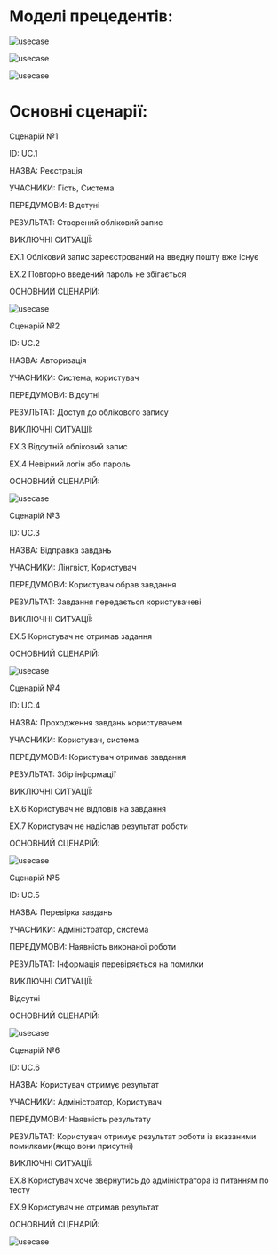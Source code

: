 
# Моделі прецедентів:

![usecase](http://www.plantuml.com/plantuml/png/LL6nKi904EtlAswmfX1wXeuFSEXeCdXK66ToIMS1Hh1XXXbrA2pKJy1892CGVc7tZtnx7YHEYhntj--ztRskZOCeJcx6AXZ6jv5kq3ElUChtl6ZemEfUOcnyldkbaYTKkFkKCbhpewlgMnCffUIdcqdphkDrIYNM30DheFtW5toYd40tHyhIQQzwbxMgEHtumQNiJrM3KDCH1wNcAUK0cNJejIrzOSneP4mzwebdlAADvbGahbtAQS_fdwXV3tmNPvvHIHlwHjK13ImrwAVq2LhI5w87eNY8qzcbYgxStjnuXJJldK1psd9AErx0OYq6SAEjfWo5Hqa1sacq4nQObae1EFp19P1FR5V3AhTWMNP7DlYVjavFCGR5k9u9RddiI5jrJNYDn_y5)



![usecase](http://www.plantuml.com/plantuml/png/ZPA_IiDG5CRt-nINpkrWsrcwkRY9MvRG1Yde5PfarnPnAIWENHp4DmZvGqAJfgzmpXlvdPiQOX1nkk7BER_lk-VScH-ugo2ykrNkFBXVwG6zyuuEb53CEtxazK2xlhvScfjmwGTAXRutTtqFTP-yffXgVg0CzGT-qH0oQG4W7Ze6HoB_XvfoYb2RKeIwhILUNPzrM6-eJUa8bjJjAPAMn88pY3L4j5B1JuxfqJIEb2e9tGGM29B0c3Sdgt77wXMSY4hKvngK0curf0uU0XY5PMt4cP-HfFhz5fC_Rs67auDIyXQPecOsZlb7vcbtrX-KMHHsWbF8hKqXR8IlcyaxfdyhRAORtGgDnyMF5L3HCijsfNG4fn8JdFjJsrYfxmSnMepEPPTzOTmN9drXgY3ADsAqdq3FFBF0S_m2)



![usecase](http://www.plantuml.com/plantuml/png/VPAnJiCm48PtFuNLcGwqpAWy0s9ZYPeCI3H8JRgdYH1BfIA6YWNn2i4qYbKQFyD_hy2JS3vd259XyvtlliztoIpBesM-MjohQ9u_BFK8pzZZI3jqjACrbLIWfXAEYf6ECdqLB-vIfLPPCe-oXCjVqA6XDHfqtBBLtEqqFb2ZXVLHpHUM7lLjgldaO2J2mIDXHL71iEI9fKOarpVd0yCxv_Vo48kZuCJJmWZ2KSc93Hm-uIJzNRpIbWy7gjYAzgGCDSDihvlyCn3Z6sdarvtn4FuSr58YmtpvVR7VX9q5DXV_kOtUEnrutr27Ux4AlQMAqHiF3FxJapJUsnClb5BoZSRn-58MEOmclwBfCEBEMPB6_2Vy0000)




# Основні сценарії:

Сценарій №1

ID: UC.1

НАЗВА: Реєстрація

УЧАСНИКИ: Гість, Система

ПЕРЕДУМОВИ: Відстуні

РЕЗУЛЬТАТ: Створений обліковий запис

ВИКЛЮЧНІ СИТУАЦІЇ:

EХ.1 Обліковий запис зареєстрований на введну пошту вже існує

EХ.2 Повторно введений пароль не збігається



ОСНОВНИЙ СЦЕНАРІЙ:

![usecase](http://www.plantuml.com/plantuml/png/fLRBJjjC6DtxAKRwDt-bbYPPLLmGKikY-rRg5ae2I3IfGhfenIAN4bWWaDh8I5MvfBo0CGankJYlyCqRzPo9yM0KWL4ZLR9dlZddV6VEvxAqNLafLxvysdAsyeMAsiYlhENBZgEYttoXLAoeZwMjKdaXaycexSrl-ONigyNvrSMtRsRdNwukglUlisdAvKGywOaltkIOd4jNjtHDrtLLFDtKhZvAXNEXzr1Vav44qfSWGlkfNODry5nXB-2pT6KeNYhCCsYfehwZ6pWJYX_Zdc2r1xwgLMlsFSD_eo0Xn98Xr0rkwBrKbES4nec1Fe1KJzSZmZRUV8FPZIZ0Tuao5rHavX8boPYigRX-q2f07CAwaNQDGvGR-Nvig1z5KiiViafE7n2Z7hPg99x2kq-ZeQEXS2hK-rJ2zMlfAjuYjtGhZPoSaZDIw3eD0tuOurltnaPIIACfeKkHbsZW2kij9WPIZ_HkgipBAUMHCaB7sIQfo07C6-jalhYMcAOT6z6TcCeCN_mMFymYTum4FPK-TKRczGtvMFfmBE5pT95p2Inmjk-EmivK9eQZOpZqTsFZ4E1O6UYZwHpJ-qbW7fj469lqOHBvVtPoIrWpKJzKq3V0ltwKcP591yie02GDJlNjO10nSQtFvXBzQ1VmOmeMdrsmkcS5WOVeLb8Qqoo1cG33V1c1inapLk9RLDUYgcAfabVbpVMDYlglK5Z1psQD8_yRODSm8E2m9BOmSV4x0qMagPVOJfhZIT_afW5TTNIlp9FBDHfcmZjKyJS1ZL8yElAafzse8xYmoox-lOdS8qrC2TJJHyAcbkspKdoRsVJp4FrVG3k15r3FX4gt05kbCqWVGqRFJN67towcTYhvlUiGZwO-jVbJCne1yyhMJPPDq4DqCh3ip7seK5IZHhtFlD-PdNk5fgLwOWJifwdqURBiJ6wzKCAzbPrtvQ_BnNK7j_57BkH2oIyurbJGCfnHqfoHDdD6Bh0Uy4ck97HG5kXZXEo5ocLoMOT1Y12Ny8m_GFu2)


Сценарій №2

ID: UC.2

НАЗВА: Авторизація

УЧАСНИКИ: Система, користувач

ПЕРЕДУМОВИ: Відсутні

РЕЗУЛЬТАТ: Доступ до облікового запису

ВИКЛЮЧНІ СИТУАЦІЇ:

EХ.3 Відсутній обліковий запис

EХ.4 Невірний логін або пароль 


ОСНОВНИЙ СЦЕНАРІЙ:

![usecase](http://www.plantuml.com/plantuml/png/hLN1JXDH5DtFLzpWLh4W2qE1a2WBzvgu1Mc115jJwaB3WccbRXemXBI92eZym3YqKg2T_iAvV-IvFDiEXSfexEgzD_UTS--vvxxERnGN2yMthzUzzKosAAkPnULCmVF4_MGccyyLvLL-FL-OJQLIih7sFZCxyNXkPcdksTFfcOTBS_BYoMIIS1mWm1b21EuQFY7K4YBTGeldWLQqfhk22tUalfQqRE7w4K4YWXEBL1yTj8ZISZJuV1FllgZlJj146y5u8lWZD0dKH8CmRKG8_qGX2EBbMJXFBBDpGNYDNsk9wBynzepmbrhblK1BDyaHZg3Nikupjog3Tl-HViz49VaEHUvepK5OkQvnzQjixaIIXPUFX4ve2hfCBJ0HhI8g4mateUcBPa-eIqGurHewIO2dn80JuNOHC2go22-Hrt5elh8kma5GlOhX6H0JF1-KdyajNvkYpTliiTadlHg__gw_cBPYs6IxXWkkziN8X6jBeuiBBGyrkTU9T1pD-8_ZNjySnKLV-oOQZ4i_m53RHjAWJBiZkUwgCSvI9qZNYQWxPB4D2PioXY-zJe-9kPidHuCUZQNZA7iCQ_JRpDmCwMm0RMtHSgo4188CfMbjtKP46lDuDMP4cnxyi9TCQoPDW8uvGhS799BB5pDIM5jPBSgzR7QHlu75R6A_4kmd8LkcK_oJJKT_RpuofDlwrN-BGZPXooamv7j-y2ttkDbtqkBzZoId_Yv96bPzfwGpiVhEIIQe6Nd4e-yalSDWDrWFjMI1rdYJfS5xxavNR4DoX3pRr_fG7cYbOrEPV_ERtccKpRFAWlUyy6uXj-BX0DznWXDXMaUe207QuuBAE8wrveeXTjLME4NaCQobTOJoG2PJanCUPUiXpdFDVzzV)


Сценарій №3

ID: UC.3

НАЗВА: Відправка завдань

УЧАСНИКИ: Лінгвіст, Користувач

ПЕРЕДУМОВИ: Користувач обрав завдання

РЕЗУЛЬТАТ: Завдання передається користувачеві

ВИКЛЮЧНІ СИТУАЦІЇ:

EХ.5 Користувач не отримав задання

ОСНОВНИЙ СЦЕНАРІЙ:

![usecase](http://www.plantuml.com/plantuml/png/ZLJ1RjD05BplLpo9AuIqg19AqwWIvC0T9AufjTjA8KQkEO1oQ5CflKH5AYYHWBP0nDs4XBffdFx2x1ynwoGsfgvY7wBrxhwPUJCltjptQgxtzdLTrItRarshjcsvIidyATjEmvDNJjrnDuh5ekpllRSsLXvNobkLPqzBvOTR5Ndnv56UwpY3ZqiCuC_ASAgx6E967y3dxXY-yDWiX_mDTISNQ5yVmzU7214G8fX3Vo5qYDyOwAu-rAtxWi-OaYWmR_h8YD37kV0lC6BT24DMJJ358ER8G1HU-3Nh9zKBk_cGY-qRcIw9TgqxkaN4rfohbyOIt2nayT8d2kXG1hV7jpNn4bt8nNvgF2Jt2Qj2tHNQ6XWWmhHfP2yIinH9glXPMBl3dn0ZuNxBd62I69NOb4lfUPGuquXolnAIjDbeI983Hd-LABKQswcPRcRfQiQaqPyXVeiN9S6PYSEKOMmyJtLX3cu5lfw6QVu_bCrCcezH6mnN7v7aRinInb24naWJ6gwfwIJ7MAmlyIGbxNpHy19fqd0yIzozdLrFxjbsZKyIgfdchqpk3pK6XYbrL7rPM8it65q4zOzFoJ89p7aperOpHjjXYQkUk--gZHt5s7wWZxuPnmkqXH5C2e9s0T-vZ7nXqnspOZ9JnMk1xc4W3sIrkBgYg661kCarFvD_0G00)

Сценарій №4 

ID: UC.4

НАЗВА: Проходження завдань користувачем

УЧАСНИКИ: Користувач, система

ПЕРЕДУМОВИ: Користувач отримав завдання

РЕЗУЛЬТАТ: Збір інформації

ВИКЛЮЧНІ СИТУАЦІЇ:

EX.6 Користувач не відповів на завдання

EX.7 Користувач не надіслав результат роботи



ОСНОВНИЙ СЦЕНАРІЙ:

![usecase](http://www.plantuml.com/plantuml/png/hPNFRX9H5CRtynGtSQkLDiQQbf8cseLxJTnIExHDa373kD2meA3K1R59Oo0n5goym7G4E_nXU8Nllf7V6IWmKEcOoEhEwJc_x_mvztOtxwHjvzsRh94rCuuwCjC7fcqOQl9BPgoServRMSlUIIGIAd_ymTnPVv9AxgUUFzjAFjnFgPTF7yLnnmLSNCE3Emv3KnSHw4y8qCPlT334K9yfkhZmQ7BvMLNe8Q2VhqzqIPSbMf_ITn1BiKLVLv-Gx9FZJtI_BHFlAtg55c73ZKLleaDE1srI1WZWhL9GD9N4A7XuaJAbxbYAFwXsJM9VLtM9rD94huuhNTD5fMj4VHHnKT4L6kknmEVI86A_w5CIQc4t9FSRIAXp9qdjlLfx_9VgX-WeU4omZH62yEI9rVttJeZCvYePKZcK6ele2rhfucBVn1JWIcO2tuYrxMZ88adguJfr5OKhihNa5LbDTzOZCtSGkKU5st8jJ4N32pZzcXws52uaLmb3ZwUl2gCmxwuObUog0BUZeGLSpczouLRmUJW8eKdh-_gCyCKvRA_EFGfii9c-u0YQSdrfE57bnSctTNLxPPqzwJJTUn8x2YDAyEI-pRyLCuRAMOwfxEF38qVTosJI_CrcAZVaEmB6zU5B0P4_oSvE3J8vGSNi5VFHd-57nn5_2esR5q6NoRnZIydz7xLkBjSwbzjocdd7UZkMDiQI6Oinjl72Vh-NEpGukfzeeINNiOcAl423DONA6Yvv3DzkTg4g9_n2OD3DrtLuwe7QI6oi6vB4XBZBC_yD_G40)


Сценарій №5

ID: UC.5

НАЗВА: Перевірка завдань

УЧАСНИКИ: Адміністратор, система

ПЕРЕДУМОВИ: Наявність виконаної роботи

РЕЗУЛЬТАТ: Інформація перевіряється на помилки

ВИКЛЮЧНІ СИТУАЦІЇ:

Відсутні

ОСНОВНИЙ СЦЕНАРІЙ:

![usecase](http://www.plantuml.com/plantuml/png/ZLJDQXDX5DtFKzob2wrfGP3OXeAwSAyFqDgaBSICfED2oQB9IA8GZ9IIWA2rvWN6CQ7J_4nVuTmtybnd62ObbPb5-oNVlVVyt3FPFV7scjwxDtMdNgrvSbJTEwWs7SUHzDckkGrFNhjrjxbJAfNavFX3TMVpSMLxl_BYMNdxuNv5NZrzLAGStn7W2Y62f0qNcEeffWXroFyp1CBhW0KJ_brglz3GiVOGQ1jBH1mHfQE_SiP2XrXoT5ix71ze1x6UtXVMHlOTWHS8Yc1aH2VgioT6cE5GaWuGPZXziKlCMBGq4OGS2NjZ_4PCpAWGtazYNH5hhdtsa7cArYNEHrDXpBLBp87W9k-Y3lJSQ6ZRhaZ1xcEMHvXZLX3-p1GG_8lsJ5ZYM4Vz57DK5WF3X22-Tgp4w1KQ_SCs1NFGzdNDqTh5r8YI-n3NvMnIjN6GXL7ujExUQIk3_fVbx5DsA0k1hI7Y05_FqvoPSVh9uDNFBKdz9_dECvEA6zvRozmSNicG3ZEZL-AS7vCgkCmdhxMMvyNjRQuG4mCBCRCNoOIiM_4z7H3yCsAhZCrd5fXspTQLrsSHjbN2seC4xrRw1C5TrbDamVMiYeoJ11dlr5BCh3OnYE0XktimRQP_BQd_lsXvytdCHSHzczmvpUF38qzghkinP2-Rxvyt3XtQyGjZZ0NVIBDBmx7O47GtSAd3X2CPzks4FuWTbaKwGYWFPAkqjUbORDE9kpppT_Kl)


Сценарій №6

ID: UC.6

НАЗВА: Користувач отримує результат

УЧАСНИКИ: Адміністратор, Користувач

ПЕРЕДУМОВИ: Наявність результату

РЕЗУЛЬТАТ: Користувач отримує результат роботи із вказаними помилками(якщо вони присутні)

ВИКЛЮЧНІ СИТУАЦІЇ:

EX.8 Користувач хоче звернутись до адміністратора із питанням по тесту

EX.9 Користувач не отримав результат

ОСНОВНИЙ СЦЕНАРІЙ:


![usecase](http://www.plantuml.com/plantuml/png/jLLDRjDW4Dtx52En0Gb2sWNgJnfLWYxOWyGsfKvRASJ8DGjG5saY4f0YMbMeaH1jWLp0X9YuIUnUuSsDcFaSkGPSAUB7g_5uPjvxyvEixtaLrtlnh6RLxAf7EtPbotOjYsPFgUhKFNhgr1nthLWiqjxkAtjjOQbSsYm_VB1IkhjPfiVtxyqJZbFu6640Fqd31yJSGCW7tEIM-hb3ucgg4rDkyNiICy18lawuoqs9QCw5rEUEn1uWGeWnmXdU4OPIzWGHdnZCXjPJ3hTpkSo5T8x0S1nArXGn1YcQgEL335AqReuORiq5ykdNlBzfeBfYVDKuX2Jj696aZiriV4IQANvS8bO34_D9h9kYPinl4MjuZCW49V22r5ITj-PISso6Ck5ttD4aaZc5He3FRUbLBn6tyQImbA-GNoEMr81qcKpx8qD0exg4eJBqhnir_9daImKrWYCHDZM2IJn1WlLlbIpdAn7m83Cm-1ZywSQVcMsN_JCJl231QIEG5vyR8lZ2K36LxFhMJqU-V_rTxAVGvZSYVLiX74lyqCnVI0lNmznTMqrJ4gYyBbo1PEkVvMnnVcMgEvvDxkxsZaStgjMAF5STqolvY1ZVCK6eUDbFPiTIX_J5bBAoD8wqWu8gA_EVYIp_HYJBemS_sNL-epmoDyojLIip9kTvGiXAU5GTAUHQZzoN6_Lj2wVuWZxwketdQ9F8cXO8xG8-YpdMsUWDgOLlY2q92xc70TsXnUBYWgNCPXNNnPR_Z1y0)

